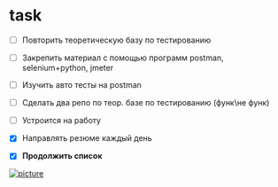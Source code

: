 # task

 * [ ] Повторить теоретическую базу по тестированию

 * [ ] Закрепить материал с помощью программ postman, selenium+python, jmeter
 * [ ] Изучить авто тесты на postman
 * [ ] Сделать два репо по теор. базе по тестированию (функ\не функ)
 * [ ] Устроится на работу
 * [x] Направлять резюме каждый день
 * [x] **Продолжить список**

[![picture](https://sun9-86.userapi.com/c841333/v841333104/70853/p4m7q22PVyM.jpg)](https://www.youtube.com/watch?v=seBwQXhCdMY)

